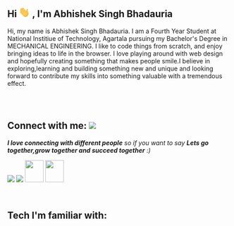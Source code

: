 <h2> Hi <img src="https://raw.githubusercontent.com/ABSphreak/ABSphreak/master/gifs/Hi.gif" width="25px"> , I'm Abhishek Singh Bhadauria</h2>


Hi, my name is Abhishek Singh Bhadauria. I am a Fourth Year Student at National Institiue of Technology, Agartala pursuing my Bachelor's Degree in MECHANICAL ENGINEERING. I like to code things from scratch, and enjoy bringing ideas to life in the browser. I love playing around with web design and hopefully creating something that makes people smile.I believe in exploring,learning and building something new and unique and looking forward to contribute my skills into something valuable with a tremendous effect.






## Connect with me: <img src="https://user-images.githubusercontent.com/53649201/99296951-8ef68900-286d-11eb-9bf3-fdb6cf13b585.gif" height="32px" style="padding-top: 50px;">
<em><b>I love connecting with different people</b> so if you want to say <b>Lets go together,grow together and succeed together</b> :)</em>

[<img src="https://img.icons8.com/bubbles/50/000000/linkedin.png"/>](https://www.linkedin.com/in/abhishek-singh-bhadauria-9297b9220/)
[<img src="https://img.icons8.com/bubbles/50/000000/instagram-new.png"/>](https://www.instagram.com/abhish1bhadauria/?hl=en)
[<img src="https://img.icons8.com/clouds/2x/gmail.png"  width="42" height="50"/>](mailto:abhish1albodi@gmail.com)
[<img src="https://img.icons8.com/clouds/2x/apple-phone.png"  width="42" height="50"/>](:8058818154)


<br />


## Tech I'm familiar with:
